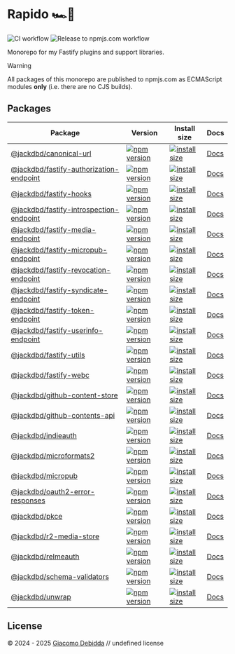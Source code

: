 # Rapido 🏎️💨

![CI workflow](https://github.com/jackdbd/rapido/actions/workflows/ci.yaml/badge.svg)
![Release to npmjs.com workflow](https://github.com/jackdbd/rapido/actions/workflows/release-to-npmjs.yaml/badge.svg)

Monorepo for my Fastify plugins and support libraries.

> [!WARNING]
> All packages of this monorepo are published to npmjs.com as ECMAScript modules **only** (i.e. there are no CJS builds).

## Packages

| Package | Version | Install size | Docs |
|---|---|---|---|
| [@jackdbd/canonical-url](https://github.com/jackdbd/rapido/tree/main/packages/canonical-url) | [![npm version](https://badge.fury.io/js/@jackdbd%2Fcanonical-url.svg)](https://badge.fury.io/js/@jackdbd%2Fcanonical-url) | [![install size](https://packagephobia.com/badge?p=@jackdbd/canonical-url)](https://packagephobia.com/result?p=@jackdbd/canonical-url) | [Docs](https://jackdbd.github.io/rapido/canonical-url/0.2.0-canary.8) |
| [@jackdbd/fastify-authorization-endpoint](https://github.com/jackdbd/rapido/tree/main/packages/fastify-authorization-endpoint) | [![npm version](https://badge.fury.io/js/@jackdbd%2Ffastify-authorization-endpoint.svg)](https://badge.fury.io/js/@jackdbd%2Ffastify-authorization-endpoint) | [![install size](https://packagephobia.com/badge?p=@jackdbd/fastify-authorization-endpoint)](https://packagephobia.com/result?p=@jackdbd/fastify-authorization-endpoint) | [Docs](https://jackdbd.github.io/rapido/fastify-authorization-endpoint/1.3.0-canary.18) |
| [@jackdbd/fastify-hooks](https://github.com/jackdbd/rapido/tree/main/packages/fastify-hooks) | [![npm version](https://badge.fury.io/js/@jackdbd%2Ffastify-hooks.svg)](https://badge.fury.io/js/@jackdbd%2Ffastify-hooks) | [![install size](https://packagephobia.com/badge?p=@jackdbd/fastify-hooks)](https://packagephobia.com/result?p=@jackdbd/fastify-hooks) | [Docs](https://jackdbd.github.io/rapido/fastify-hooks/0.2.0-canary.15) |
| [@jackdbd/fastify-introspection-endpoint](https://github.com/jackdbd/rapido/tree/main/packages/fastify-introspection-endpoint) | [![npm version](https://badge.fury.io/js/@jackdbd%2Ffastify-introspection-endpoint.svg)](https://badge.fury.io/js/@jackdbd%2Ffastify-introspection-endpoint) | [![install size](https://packagephobia.com/badge?p=@jackdbd/fastify-introspection-endpoint)](https://packagephobia.com/result?p=@jackdbd/fastify-introspection-endpoint) | [Docs](https://jackdbd.github.io/rapido/fastify-introspection-endpoint/1.3.0-canary.21) |
| [@jackdbd/fastify-media-endpoint](https://github.com/jackdbd/rapido/tree/main/packages/fastify-media-endpoint) | [![npm version](https://badge.fury.io/js/@jackdbd%2Ffastify-media-endpoint.svg)](https://badge.fury.io/js/@jackdbd%2Ffastify-media-endpoint) | [![install size](https://packagephobia.com/badge?p=@jackdbd/fastify-media-endpoint)](https://packagephobia.com/result?p=@jackdbd/fastify-media-endpoint) | [Docs](https://jackdbd.github.io/rapido/fastify-media-endpoint/0.2.0-canary.20) |
| [@jackdbd/fastify-micropub-endpoint](https://github.com/jackdbd/rapido/tree/main/packages/fastify-micropub-endpoint) | [![npm version](https://badge.fury.io/js/@jackdbd%2Ffastify-micropub-endpoint.svg)](https://badge.fury.io/js/@jackdbd%2Ffastify-micropub-endpoint) | [![install size](https://packagephobia.com/badge?p=@jackdbd/fastify-micropub-endpoint)](https://packagephobia.com/result?p=@jackdbd/fastify-micropub-endpoint) | [Docs](https://jackdbd.github.io/rapido/fastify-micropub-endpoint/0.2.0-canary.24) |
| [@jackdbd/fastify-revocation-endpoint](https://github.com/jackdbd/rapido/tree/main/packages/fastify-revocation-endpoint) | [![npm version](https://badge.fury.io/js/@jackdbd%2Ffastify-revocation-endpoint.svg)](https://badge.fury.io/js/@jackdbd%2Ffastify-revocation-endpoint) | [![install size](https://packagephobia.com/badge?p=@jackdbd/fastify-revocation-endpoint)](https://packagephobia.com/result?p=@jackdbd/fastify-revocation-endpoint) | [Docs](https://jackdbd.github.io/rapido/fastify-revocation-endpoint/1.3.0-canary.19) |
| [@jackdbd/fastify-syndicate-endpoint](https://github.com/jackdbd/rapido/tree/main/packages/fastify-syndicate-endpoint) | [![npm version](https://badge.fury.io/js/@jackdbd%2Ffastify-syndicate-endpoint.svg)](https://badge.fury.io/js/@jackdbd%2Ffastify-syndicate-endpoint) | [![install size](https://packagephobia.com/badge?p=@jackdbd/fastify-syndicate-endpoint)](https://packagephobia.com/result?p=@jackdbd/fastify-syndicate-endpoint) | [Docs](https://jackdbd.github.io/rapido/fastify-syndicate-endpoint/0.2.0-canary.18) |
| [@jackdbd/fastify-token-endpoint](https://github.com/jackdbd/rapido/tree/main/packages/fastify-token-endpoint) | [![npm version](https://badge.fury.io/js/@jackdbd%2Ffastify-token-endpoint.svg)](https://badge.fury.io/js/@jackdbd%2Ffastify-token-endpoint) | [![install size](https://packagephobia.com/badge?p=@jackdbd/fastify-token-endpoint)](https://packagephobia.com/result?p=@jackdbd/fastify-token-endpoint) | [Docs](https://jackdbd.github.io/rapido/fastify-token-endpoint/1.3.0-canary.20) |
| [@jackdbd/fastify-userinfo-endpoint](https://github.com/jackdbd/rapido/tree/main/packages/fastify-userinfo-endpoint) | [![npm version](https://badge.fury.io/js/@jackdbd%2Ffastify-userinfo-endpoint.svg)](https://badge.fury.io/js/@jackdbd%2Ffastify-userinfo-endpoint) | [![install size](https://packagephobia.com/badge?p=@jackdbd/fastify-userinfo-endpoint)](https://packagephobia.com/result?p=@jackdbd/fastify-userinfo-endpoint) | [Docs](https://jackdbd.github.io/rapido/fastify-userinfo-endpoint/1.3.0-canary.20) |
| [@jackdbd/fastify-utils](https://github.com/jackdbd/rapido/tree/main/packages/fastify-utils) | [![npm version](https://badge.fury.io/js/@jackdbd%2Ffastify-utils.svg)](https://badge.fury.io/js/@jackdbd%2Ffastify-utils) | [![install size](https://packagephobia.com/badge?p=@jackdbd/fastify-utils)](https://packagephobia.com/result?p=@jackdbd/fastify-utils) | [Docs](https://jackdbd.github.io/rapido/fastify-utils/0.2.0-canary.10) |
| [@jackdbd/fastify-webc](https://github.com/jackdbd/rapido/tree/main/packages/fastify-webc) | [![npm version](https://badge.fury.io/js/@jackdbd%2Ffastify-webc.svg)](https://badge.fury.io/js/@jackdbd%2Ffastify-webc) | [![install size](https://packagephobia.com/badge?p=@jackdbd/fastify-webc)](https://packagephobia.com/result?p=@jackdbd/fastify-webc) | [Docs](https://jackdbd.github.io/rapido/fastify-webc/0.2.0-canary.8) |
| [@jackdbd/github-content-store](https://github.com/jackdbd/rapido/tree/main/packages/github-content-store) | [![npm version](https://badge.fury.io/js/@jackdbd%2Fgithub-content-store.svg)](https://badge.fury.io/js/@jackdbd%2Fgithub-content-store) | [![install size](https://packagephobia.com/badge?p=@jackdbd/github-content-store)](https://packagephobia.com/result?p=@jackdbd/github-content-store) | [Docs](https://jackdbd.github.io/rapido/github-content-store/0.2.0-canary.14) |
| [@jackdbd/github-contents-api](https://github.com/jackdbd/rapido/tree/main/packages/github-contents-api) | [![npm version](https://badge.fury.io/js/@jackdbd%2Fgithub-contents-api.svg)](https://badge.fury.io/js/@jackdbd%2Fgithub-contents-api) | [![install size](https://packagephobia.com/badge?p=@jackdbd/github-contents-api)](https://packagephobia.com/result?p=@jackdbd/github-contents-api) | [Docs](https://jackdbd.github.io/rapido/github-contents-api/0.2.0-canary.11) |
| [@jackdbd/indieauth](https://github.com/jackdbd/rapido/tree/main/packages/indieauth) | [![npm version](https://badge.fury.io/js/@jackdbd%2Findieauth.svg)](https://badge.fury.io/js/@jackdbd%2Findieauth) | [![install size](https://packagephobia.com/badge?p=@jackdbd/indieauth)](https://packagephobia.com/result?p=@jackdbd/indieauth) | [Docs](https://jackdbd.github.io/rapido/indieauth/0.2.0-canary.13) |
| [@jackdbd/microformats2](https://github.com/jackdbd/rapido/tree/main/packages/microformats2) | [![npm version](https://badge.fury.io/js/@jackdbd%2Fmicroformats2.svg)](https://badge.fury.io/js/@jackdbd%2Fmicroformats2) | [![install size](https://packagephobia.com/badge?p=@jackdbd/microformats2)](https://packagephobia.com/result?p=@jackdbd/microformats2) | [Docs](https://jackdbd.github.io/rapido/microformats2/0.2.0-canary.8) |
| [@jackdbd/micropub](https://github.com/jackdbd/rapido/tree/main/packages/micropub) | [![npm version](https://badge.fury.io/js/@jackdbd%2Fmicropub.svg)](https://badge.fury.io/js/@jackdbd%2Fmicropub) | [![install size](https://packagephobia.com/badge?p=@jackdbd/micropub)](https://packagephobia.com/result?p=@jackdbd/micropub) | [Docs](https://jackdbd.github.io/rapido/micropub/0.2.0-canary.12) |
| [@jackdbd/oauth2-error-responses](https://github.com/jackdbd/rapido/tree/main/packages/oauth2-error-responses) | [![npm version](https://badge.fury.io/js/@jackdbd%2Foauth2-error-responses.svg)](https://badge.fury.io/js/@jackdbd%2Foauth2-error-responses) | [![install size](https://packagephobia.com/badge?p=@jackdbd/oauth2-error-responses)](https://packagephobia.com/result?p=@jackdbd/oauth2-error-responses) | [Docs](https://jackdbd.github.io/rapido/oauth2-error-responses/0.2.0-canary.9) |
| [@jackdbd/pkce](https://github.com/jackdbd/rapido/tree/main/packages/pkce) | [![npm version](https://badge.fury.io/js/@jackdbd%2Fpkce.svg)](https://badge.fury.io/js/@jackdbd%2Fpkce) | [![install size](https://packagephobia.com/badge?p=@jackdbd/pkce)](https://packagephobia.com/result?p=@jackdbd/pkce) | [Docs](https://jackdbd.github.io/rapido/pkce/0.2.0-canary.7) |
| [@jackdbd/r2-media-store](https://github.com/jackdbd/rapido/tree/main/packages/r2-media-store) | [![npm version](https://badge.fury.io/js/@jackdbd%2Fr2-media-store.svg)](https://badge.fury.io/js/@jackdbd%2Fr2-media-store) | [![install size](https://packagephobia.com/badge?p=@jackdbd/r2-media-store)](https://packagephobia.com/result?p=@jackdbd/r2-media-store) | [Docs](https://jackdbd.github.io/rapido/r2-media-store/0.2.0-canary.17) |
| [@jackdbd/relmeauth](https://github.com/jackdbd/rapido/tree/main/packages/relmeauth) | [![npm version](https://badge.fury.io/js/@jackdbd%2Frelmeauth.svg)](https://badge.fury.io/js/@jackdbd%2Frelmeauth) | [![install size](https://packagephobia.com/badge?p=@jackdbd/relmeauth)](https://packagephobia.com/result?p=@jackdbd/relmeauth) | [Docs](https://jackdbd.github.io/rapido/relmeauth/0.2.0-canary.9) |
| [@jackdbd/schema-validators](https://github.com/jackdbd/rapido/tree/main/packages/schema-validators) | [![npm version](https://badge.fury.io/js/@jackdbd%2Fschema-validators.svg)](https://badge.fury.io/js/@jackdbd%2Fschema-validators) | [![install size](https://packagephobia.com/badge?p=@jackdbd/schema-validators)](https://packagephobia.com/result?p=@jackdbd/schema-validators) | [Docs](https://jackdbd.github.io/rapido/schema-validators/0.2.0-canary.11) |
| [@jackdbd/unwrap](https://github.com/jackdbd/rapido/tree/main/packages/unwrap) | [![npm version](https://badge.fury.io/js/@jackdbd%2Funwrap.svg)](https://badge.fury.io/js/@jackdbd%2Funwrap) | [![install size](https://packagephobia.com/badge?p=@jackdbd/unwrap)](https://packagephobia.com/result?p=@jackdbd/unwrap) | [Docs](https://jackdbd.github.io/rapido/unwrap/1.0.0-canary.8) |

## License

&copy; 2024 - 2025 [Giacomo Debidda](https://www.giacomodebidda.com/) // undefined license
